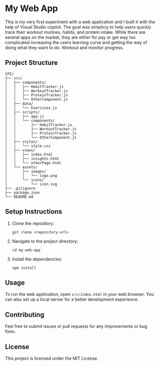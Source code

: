 # My Web App

This is my very first experiment with a web application and I built it with the help of Visual Studio copilot.  The goal was simpliciy to help users quickly track their workout routines, habits, and protein intake.  While there are several apps on the market, they are either for pay or get way too complicated increasing the users learning curve and getting the way of doing what they want to do.  Workout and monitor progress.

## Project Structure

```
CPI/
├── src/
│   ├── components/
│   │   ├── HabitTracker.js
│   │   ├── WorkoutTracker.js
│   │   ├── ProteinTracker.js
│   │   └── OtherComponent.js
│   ├── data/
│   │   └── Exercises.js
│   ├── scripts/
│   │   ├── app.js
│   │   └── components/
│   │       ├── HabitTracker.js
│   │       ├── WorkoutTracker.js
│   │       ├── ProteinTracker.js
│   │       └── OtherComponent.js
│   ├── styles/
│   │   └── style.css
│   ├── views/
│   │   ├── index.html
│   │   ├── insights.html
│   │   └── otherPage.html
│   └── assets/
│       ├── images/
│       │   └── logo.png
│       └── icons/
│           └── icon.svg
├── .gitignore
├── package.json
└── README.md
```

## Setup Instructions

1. Clone the repository:
   ```
   git clone <repository-url>
   ```

2. Navigate to the project directory:
   ```
   cd my-web-app
   ```

3. Install the dependencies:
   ```
   npm install
   ```

## Usage

To run the web application, open `src/index.html` in your web browser. You can also set up a local server for a better development experience.

## Contributing

Feel free to submit issues or pull requests for any improvements or bug fixes. 

## License

This project is licensed under the MIT License.
